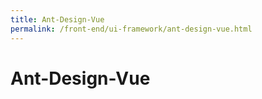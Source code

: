 ```yaml
---
title: Ant-Design-Vue
permalink: /front-end/ui-framework/ant-design-vue.html
---
```

# Ant-Design-Vue
